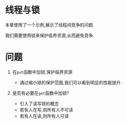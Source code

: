 # 线程与锁

本章使用了一个示例,展示了线程间竞争的问题.

我们需要使用锁来保护临界资源,从而避免竞争.

# 问题
1. 在`put`函数中加锁,保护临界资源
    * 通过缩小锁的保护范围,我们可以看到明显的性能提升.

2. 是否有必要在`get`函数中加锁?
    * 引入了读写锁的概念
    * 若有人在写,则所有人不可读
    * 若有人在读,则所有人可读
